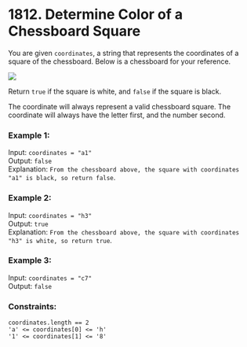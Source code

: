 # 1812. Determine Color of a Chessboard Square   
   
You are given ```coordinates```, a string that represents the coordinates of a square of the chessboard. Below is a chessboard for your reference.   
   
![](https://assets.leetcode.com/uploads/2021/02/19/screenshot-2021-02-20-at-22159-pm.png)   
   
Return ```true``` if the square is white, and ```false``` if the square is black.   
   
The coordinate will always represent a valid chessboard square. The coordinate will always have the letter first, and the number second.   
   
### **Example 1:**   
Input: ```coordinates = "a1"```   
Output: ```false```   
Explanation: ```From the chessboard above, the square with coordinates "a1" is black, so return false```.   
   
### **Example 2:**   
Input: ```coordinates = "h3"```   
Output: ```true```   
Explanation: ```From the chessboard above, the square with coordinates "h3" is white, so return true```.   
   
### **Example 3:**   
Input: ```coordinates = "c7"```   
Output: ```false```   
    
   
### **Constraints:**   
```coordinates.length == 2```   
```'a' <= coordinates[0] <= 'h'```   
```'1' <= coordinates[1] <= '8'```   